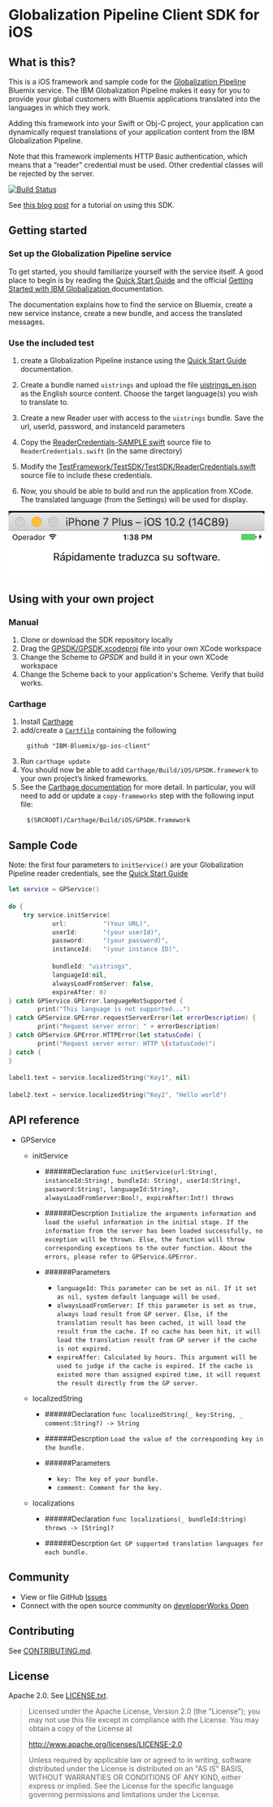 Globalization Pipeline Client SDK for iOS
===============

What is this?
--------------
This is a iOS framework and sample code for the 
[Globalization Pipeline](https://github.com/IBM-Bluemix/gp-common#globalization-pipeline)
Bluemix service. The IBM Globalization Pipeline makes it easy for you to provide your global customers with Bluemix applications translated into the languages in which they work.

Adding this framework into your Swift or Obj-C project, your application can dynamically request translations of your application content from the IBM Globalization Pipeline.

Note that this framework implements HTTP Basic authentication, which means that a “reader” credential must be used.
Other credential classes will be rejected by the server.

[![Build Status](https://travis-ci.org/IBM-Bluemix/gp-ios-client.svg?branch=master)](https://travis-ci.org/IBM-Bluemix/gp-ios-client)

See [this blog post](https://srl295.github.io/2017/01/06/g11n-pipeline-ios/) for a tutorial on using this SDK.

## Getting started

### Set up the Globalization Pipeline service

To get started, you should familiarize yourself with the service itself. A good place
to begin is by reading the [Quick Start Guide](https://github.com/IBM-Bluemix/gp-common#quick-start-guide) and the official [Getting Started with IBM Globalization ](https://www.ng.bluemix.net/docs/services/GlobalizationPipeline/index.html)
documentation.

The documentation explains how to find the service on Bluemix, create a new service
instance, create a new bundle, and access the translated messages.

### Use the included test

1. create a Globalization Pipeline instance using the [Quick Start Guide](https://github.com/IBM-Bluemix/gp-common#quick-start-guide)
documentation.

2. Create a bundle named `uistrings` and upload the file [uistrings_en.json](./TestFramework/TestSDK/TestSDK/uistrings_en.json)
as the English source content. Choose the target language(s) you wish to translate to.

3. Create a new Reader user with access to the `uistrings` bundle.  Save the url, userId, password, and instanceId parameters

4. Copy the [ReaderCredentials-SAMPLE.swift](./TestFramework/TestSDK/TestSDK/ReaderCredentials-SAMPLE.swift) source file to `ReaderCredentials.swift` (in the same directory)

5. Modify the [TestFramework/TestSDK/TestSDK/ReaderCredentials.swift](./TestFramework/TestSDK/TestSDK/ReaderCredentials-SAMPLE.swift) source file to include these credentials.

6. Now, you should be able to build and run the application from XCode. The translated language (from the Settings) will
be used for display.

![Sample Output](sample.png "Example Output of the SDK Test")

## Using with your own project

### Manual

1. Clone or download the SDK repository locally
2. Drag the [GPSDK/GPSDK.xcodeproj](GPSDK/GPSDK.xcodeproj) file into your own XCode workspace
3. Change the Scheme to _GPSDK_ and build it in your own XCode workspace
4. Change the Scheme back to your application's Scheme. Verify that build works.

### Carthage

1. Install [Carthage](https://github.com/Carthage/Carthage)
2. add/create a [`Cartfile`](https://github.com/Carthage/Carthage/blob/master/Documentation/Artifacts.md#cartfile) containing the following

```
     github "IBM-Bluemix/gp-ios-client"
```

3. Run `carthage update`
4. You should now be able to add `Carthage/Build/iOS/GPSDK.framework` to your own project’s linked frameworks.
5. See the [Carthage documentation](https://github.com/Carthage/Carthage#adding-frameworks-to-an-application) for more detail. In particular, you will need to add or update a `copy-frameworks` step with the following input file:

```
     $(SRCROOT)/Carthage/Build/iOS/GPSDK.framework
```


## Sample Code

Note: the first four parameters to `initService()` are your Globalization Pipeline
reader credentials, see the [Quick Start Guide](https://github.com/IBM-Bluemix/gp-common#quick-start-guide)

```Swift
let service = GPService()
        
do {
	try service.initService(
			url:          "(Your URL)", 
			userId:       "(your userId)", 
			password:     "(your password)", 
			instanceId:   "(your instance ID)", 

			bundleId: "uistrings", 
			languageId:nil, 
			alwaysLoadFromServer: false, 
			expireAfter: 0)
} catch GPService.GPError.languageNotSupported {
        print("This language is not supported...")
} catch GPService.GPError.requestServerError(let errorDescription) {
        print("Request server error: " + errorDescription)
} catch GPService.GPError.HTTPError(let statusCode) {
        print("Request server error: HTTP \(statusCode)")
} catch {
}

label1.text = service.localizedString("Key1", nil)

label2.text = service.localizedString("Key2", "Hello world")
```

## API reference 

   
* GPService

	* initService
		* ######Declaration 
`func initService(url:String!, instanceId:String!, bundleId: String!, userId:String!, password:String!, languageId:String?, alwaysLoadFromServer:Bool!, expireAfter:Int!) throws`

		* ######Descrption 
`Initialize the arguments information and load the useful information in the initial stage. If the information from the server has been loaded successfully, no exception will be thrown. Else, the function will throw corresponding exceptions to the outer function. About the errors, please refer to GPService.GPError.`

		* ######Parameters
		
			* `languageId: This parameter can be set as nil. If it set as nil, system default language will be used.`
			* `alwaysLoadFromServer: If this parameter is set as true, always load result from GP server. Else, if the translation result has been cached, it will load the result from the cache. If no cache has been hit, it will load the translation result from GP server if the cache is not expired.	`
			* `expireAffer: Calculated by hours. This argument will be used to judge if the cache is expired. If the cache is existed more than assigned expired time, it will request the result directly from the GP server.`


	* localizedString
		* ######Declaration 
`func localizedString(_ key:String, _ comment:String?) -> String`

		* ######Descrption 
`Load the value of the corresponding key in the bundle.`

		* ######Parameters
			* `key: The key of your bundle.`
			* `comment: Comment for the key.`

	* localizations
		* ######Declaration 
`func localizations(_ bundleId:String) throws -> [String]?`

		* ######Descrption 
`Get GP supported translation languages for each bundle.`




## Community

* View or file GitHub [Issues](https://github.com/IBM-Bluemix/gp-ios-client/issues)
* Connect with the open source community on [developerWorks Open](https://developer.ibm.com/open/ibm-bluemix-globalization-pipeline/)

## Contributing

See [CONTRIBUTING.md](CONTRIBUTING.md).

## License

Apache 2.0. See [LICENSE.txt](LICENSE.txt).

> Licensed under the Apache License, Version 2.0 (the "License");
> you may not use this file except in compliance with the License.
> You may obtain a copy of the License at
>
> http://www.apache.org/licenses/LICENSE-2.0
>
> Unless required by applicable law or agreed to in writing, software
> distributed under the License is distributed on an "AS IS" BASIS,
> WITHOUT WARRANTIES OR CONDITIONS OF ANY KIND, either express or implied.
> See the License for the specific language governing permissions and
> limitations under the License.
